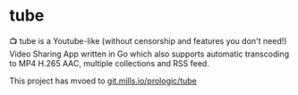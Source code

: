 # tube
📺 tube is a Youtube-like (without censorship and features you don't need!) Video Sharing App written in Go which also supports automatic transcoding to MP4 H.265 AAC, multiple collections and RSS feed.

This project has mvoed to [git.mills.io/prologic/tube](https://git.mills.io/prologic/tube)
